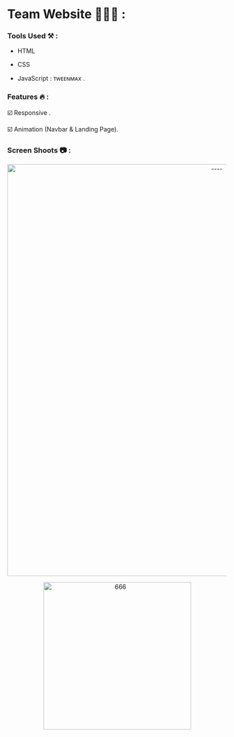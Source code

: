 # Team Website 👨🏻‍💻 : 


### Tools Used ⚒️ : 

- HTML
  
- CSS
  
- JavaScript : ᴛᴡᴇᴇɴᴍᴀx .

### Features 🔥 :

☑️ Responsive .

☑️ Animation (Navbar & Landing Page).


### Screen Shoots 📷 :

<p align="center">
  <img width="947" alt="----" src="https://github.com/moadhamousti/Team-Website/assets/118165767/ec5b7808-f4cd-4aae-8c28-288e02291beb">
</p>


<p align="center">
  <img width="339" alt="666" src="https://github.com/moadhamousti/Team-Website/assets/118165767/001ff7b6-c0a8-4a9f-8aca-21e4d64f49d5">
</p>
